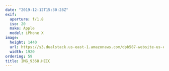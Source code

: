 ```yaml
---
date: "2019-12-12T15:30:28Z"
exif:
  aperture: f/1.8
  iso: 20
  make: Apple
  model: iPhone X
image:
  height: 1440
  url: https://s3.dualstack.us-east-1.amazonaws.com/dpb587-website-us-east-1/asset/gallery/2019-south-america/73907450-c4bc-5160-09cd-d1c9802b04ce~1920.jpg
  width: 1920
ordering: 59
title: IMG_9368.HEIC
---
```

